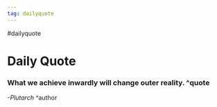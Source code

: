 ```yaml
---
tag: dailyquote
---
```


#dailyquote

# Daily Quote

### What we achieve inwardly will change outer reality. ^quote
*-Plutarch* ^author
